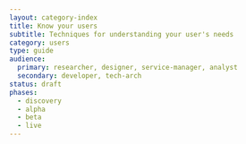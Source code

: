 ```yaml
---
layout: category-index
title: Know your users
subtitle: Techniques for understanding your user's needs
category: users
type: guide
audience:
  primary: researcher, designer, service-manager, analyst
  secondary: developer, tech-arch
status: draft
phases:
  - discovery
  - alpha
  - beta
  - live
---
```


